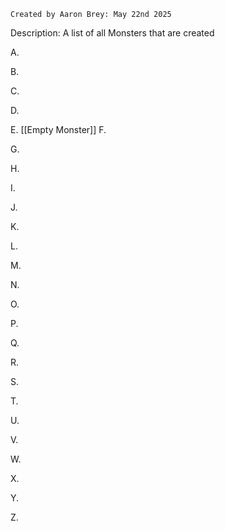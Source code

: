```
Created by Aaron Brey: May 22nd 2025
```
Description:
A list of all Monsters that are created



A.
	
B.
	
C.
	
D.
	
E.
	[[Empty Monster]]
F.
	
G.
	
H.
	
I.
	
J.
	
K.
	
L.
	
M.
	
N.
	
O.
	
P.
	
Q.
	
R.
	
S.
	
T.
	
U.
	
V.
	
W.
	
X.
	
Y.
	
Z.
	


